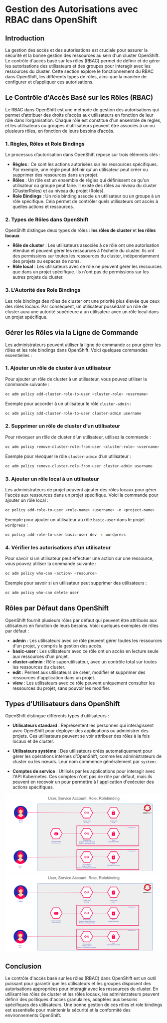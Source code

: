 # Gestion des Autorisations avec RBAC dans OpenShift

## Introduction

La gestion des accès et des autorisations est cruciale pour assurer la sécurité et la bonne gestion des ressources au sein d'un cluster OpenShift. Le contrôle d'accès basé sur les rôles (RBAC) permet de définir et de gérer les autorisations des utilisateurs et des groupes pour interagir avec les ressources du cluster. Cette section explore le fonctionnement du RBAC dans OpenShift, les différents types de rôles, ainsi que la manière de configurer et d’appliquer ces autorisations.

## Le Contrôle d'Accès Basé sur les Rôles (RBAC)

Le RBAC dans OpenShift est une méthode de gestion des autorisations qui permet d’attribuer des droits d'accès aux utilisateurs en fonction de leur rôle dans l’organisation. Chaque rôle est constitué d'un ensemble de règles, et les utilisateurs ou groupes d’utilisateurs peuvent être associés à un ou plusieurs rôles, en fonction de leurs besoins d’accès.

### 1. Règles, Rôles et Role Bindings

Le processus d’autorisation dans OpenShift repose sur trois éléments clés :
- **Règles** : Ce sont les actions autorisées sur les ressources spécifiques. Par exemple, une règle peut définir qu'un utilisateur peut créer ou supprimer des ressources dans un projet.
- **Rôles** : Un rôle est un ensemble de règles qui définissent ce qu'un utilisateur ou groupe peut faire. Il existe des rôles au niveau du cluster (ClusterRoles) et au niveau du projet (Roles).
- **Role Bindings** : Un role binding associe un utilisateur ou un groupe à un rôle spécifique. Cela permet de contrôler quels utilisateurs ont accès à quelles actions et ressources.

### 2. Types de Rôles dans OpenShift

OpenShift distingue deux types de rôles : **les rôles de cluster** et **les rôles locaux**.

- **Rôle de cluster** : Les utilisateurs associés à ce rôle ont une autorisation étendue et peuvent gérer les ressources à l'échelle du cluster. Ils ont des permissions sur toutes les ressources du cluster, indépendamment des projets ou espaces de noms.
- **Rôle local** : Les utilisateurs avec ce rôle ne peuvent gérer les ressources que dans un projet spécifique. Ils n'ont pas de permissions sur les autres projets du cluster.

### 3. L'Autorité des Role Bindings

Les role bindings des rôles de cluster ont une priorité plus élevée que ceux des rôles locaux. Par conséquent, un utilisateur possédant un rôle de cluster aura une autorité supérieure à un utilisateur avec un rôle local dans un projet spécifique.

## Gérer les Rôles via la Ligne de Commande

Les administrateurs peuvent utiliser la ligne de commande `oc` pour gérer les rôles et les role bindings dans OpenShift. Voici quelques commandes essentielles :

### 1. Ajouter un rôle de cluster à un utilisateur

Pour ajouter un rôle de cluster à un utilisateur, vous pouvez utiliser la commande suivante :

```bash
oc adm policy add-cluster-role-to-user <cluster-role> <username>
```

Exemple pour accorder à un utilisateur le rôle `cluster-admin` :

```bash
oc adm policy add-cluster-role-to-user cluster-admin username
```

### 2. Supprimer un rôle de cluster d’un utilisateur

Pour révoquer un rôle de cluster d’un utilisateur, utilisez la commande :

```bash
oc adm policy remove-cluster-role-from-user <cluster-role> <username>
```

Exemple pour révoquer le rôle `cluster-admin` d’un utilisateur :

```bash
oc adm policy remove-cluster-role-from-user cluster-admin username
```

### 3. Ajouter un rôle local à un utilisateur

Les administrateurs de projet peuvent ajouter des rôles locaux pour gérer l'accès aux ressources dans un projet spécifique. Voici la commande pour ajouter un rôle local :

```bash
oc policy add-role-to-user <role-name> <username> -n <project-name>
```

Exemple pour ajouter un utilisateur au rôle `basic-user` dans le projet `wordpress` :

```bash
oc policy add-role-to-user basic-user dev -n wordpress
```

### 4. Vérifier les autorisations d’un utilisateur

Pour savoir si un utilisateur peut effectuer une action sur une ressource, vous pouvez utiliser la commande suivante :

```bash
oc adm policy who-can <action> <resource>
```

Exemple pour savoir si un utilisateur peut supprimer des utilisateurs :

```bash
oc adm policy who-can delete user
```

## Rôles par Défaut dans OpenShift

OpenShift fournit plusieurs rôles par défaut qui peuvent être attribués aux utilisateurs en fonction de leurs besoins. Voici quelques exemples de rôles par défaut :

- **admin** : Les utilisateurs avec ce rôle peuvent gérer toutes les ressources d'un projet, y compris la gestion des accès.
- **basic-user** : Les utilisateurs avec ce rôle ont un accès en lecture seule aux ressources d'un projet.
- **cluster-admin** : Rôle superutilisateur, avec un contrôle total sur toutes les ressources du cluster.
- **edit** : Permet aux utilisateurs de créer, modifier et supprimer des ressources d'application dans un projet.
- **view** : Les utilisateurs avec ce rôle peuvent uniquement consulter les ressources du projet, sans pouvoir les modifier.

## Types d’Utilisateurs dans OpenShift

OpenShift distingue différents types d’utilisateurs :

- **Utilisateurs standard** : Représentent les personnes qui interagissent avec OpenShift pour déployer des applications ou administrer des projets. Ces utilisateurs peuvent se voir attribuer des rôles à la fois locaux et de cluster.
  
- **Utilisateurs système** : Des utilisateurs créés automatiquement pour gérer les opérations internes d’OpenShift, comme les administrateurs de cluster ou les nœuds. Leur nom commence généralement par `system:`.

- **Comptes de service** : Utilisés par les applications pour interagir avec l'API Kubernetes. Ces comptes n'ont pas de rôle par défaut, mais ils peuvent en recevoir un pour permettre à l'application d'exécuter des actions spécifiques.

![Role RoleBindinf User SA](./images/RBAC-in-Openshift.png)
![RBAC in Opnehshift](./images/RBAC-in-Openshift.svg)

## Conclusion

Le contrôle d'accès basé sur les rôles (RBAC) dans OpenShift est un outil puissant pour garantir que les utilisateurs et les groupes disposent des autorisations appropriées pour interagir avec les ressources du cluster. En utilisant les rôles de cluster et les rôles locaux, les administrateurs peuvent définir des politiques d'accès granulaires, adaptées aux besoins spécifiques des utilisateurs. Une bonne gestion de ces rôles et role bindings est essentielle pour maintenir la sécurité et la conformité des environnements OpenShift.